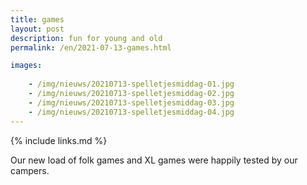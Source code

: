 ```yaml
---
title: games
layout: post
description: fun for young and old
permalink: /en/2021-07-13-games.html

images:  
    
    - /img/nieuws/20210713-spelletjesmiddag-01.jpg
    - /img/nieuws/20210713-spelletjesmiddag-02.jpg
    - /img/nieuws/20210713-spelletjesmiddag-03.jpg
    - /img/nieuws/20210713-spelletjesmiddag-04.jpg
---
```


{% include links.md %}

Our new load of folk games and XL games were happily tested by our campers.
